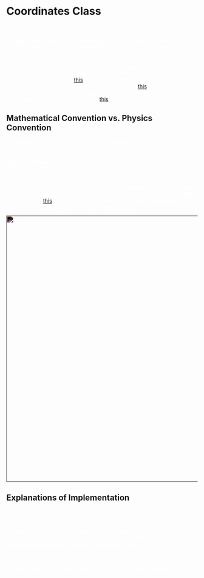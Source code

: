 # Coordinates Class

The *Coordinates* class was created as a base class for the *Polar*, *Cylindrical*, and *Spherical* subclasses. Each of the subclasses will inherit the **getter/accessor** and **setter/mutator** methods enabling them the ability to access the private class members of the base class. The ideology of this implementation is to enable the user the ability to create an object of any of the subclasses and simultaneously have access to the cooresponding coordinate system values of any of the other subclasses with associated values. For mathematical derivations and explanations of the *Cartesian* coordinate system refer to [this](https://www.cuemath.com/geometry/cartesian-coordinate-system/) link. For mathematical derivations and explanations of the *Polar* coordinate system refer to [this](https://tutorial.math.lamar.edu/classes/calcii/polarcoordinates.aspx) link. Lastly, for mathematical derivations and explanations of *Cylindrical* and *Spherical* coordinate systems you may refer to [this](https://math.libretexts.org/Courses/Monroe_Community_College/MTH_212_Calculus_III/Chapter_11%3A_Vectors_and_the_Geometry_of_Space/11.7%3A_Cylindrical_and_Spherical_Coordinates#:~:text=collapse%20global%20location-,11.7%3A%20Cylindrical%20and%20Spherical%20Coordinates,-11.6E%3A%20Exercises%20for)link.

## Mathematical Convention vs. Physics Convention

It is important to note the mathematical convention for angular values was used meaning the value of **\theta** is the azimuthal angle (i.e., the angular value of the radial vector off the x-axis in the x-y plane), and the value of **\phi** is the **Polar** angle (i.e., the angular value of the radial vector off the z-axis). This can be very confusing when not clarified given that the Physics convention is to use $\theta$ as the polar angle, and $\phi$ as the azimuthal angle. Furthermore, the value of `r` is used to represent both the radial distance vector in *Polar* coordinates, as well as the conventional value of $\rho$ common to *Cylindrical* and *Spherical* coordinates. The following is a visual example acquired from [this](https://en.wikipedia.org/wiki/Spherical_coordinate_system#:~:text=The%20mathematics%20convention.) link which will elaborate further on the variations between the Mathematics and Physics conventions.

<style>
  p {color:white;}
  .invert_effect {filter: invert(100%);}
</style>
<p align="center">
  <img class="invert_effect" src="https://upload.wikimedia.org/wikipedia/commons/thumb/d/dc/3D_Spherical_2.svg/1920px-3D_Spherical_2.svg.png" width="700" />
</p>

## Explanations of Implementation

For example, if you were to create an object of the *Polar* class, you would automatically populate values for the the `_x` and `_y` private members of the coordinates class, but the `z` and `phi` values would remain zero as they are not relevant to the *Polar* coordinate system. However, you have the ability to set the value of `z` and `phi` at any time using the **getter/accessor** and **setter/mutator** inherited from the *Coordinates* class.

Furthermore, each coordinate system with an associated angular value of `_theta` or `_phi` is by default in units of radians. However, there exists an angular equivalent `_thetaDeg` and `phiDeg` as well in units of degrees.
